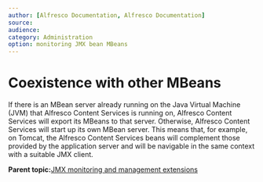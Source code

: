```yaml
---
author: [Alfresco Documentation, Alfresco Documentation]
source: 
audience: 
category: Administration
option: monitoring JMX bean MBeans
---
```


# Coexistence with other MBeans

If there is an MBean server already running on the Java Virtual Machine \(JVM\) that Alfresco Content Services is running on, Alfresco Content Services will export its MBeans to that server. Otherwise, Alfresco Content Services will start up its own MBean server. This means that, for example, on Tomcat, the Alfresco Content Services beans will complement those provided by the application server and will be navigable in the same context with a suitable JMX client.

**Parent topic:**[JMX monitoring and management extensions](../concepts/jmx-enhance.md)

